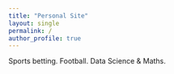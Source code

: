 ```yaml
---
title: "Personal Site"
layout: single
permalink: /
author_profile: true
---
```


Sports betting.  Football.  Data Science & Maths.
